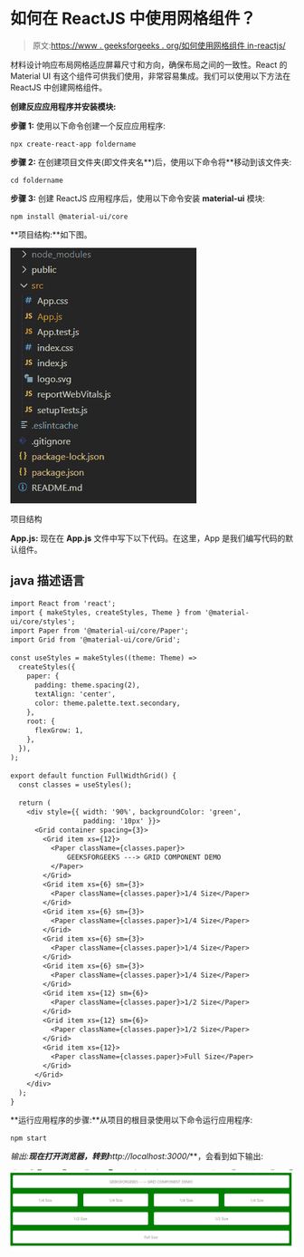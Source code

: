 # 如何在 ReactJS 中使用网格组件？

> 原文:[https://www . geeksforgeeks . org/如何使用网格组件 in-reactjs/](https://www.geeksforgeeks.org/how-to-use-grid-component-in-reactjs/)

材料设计响应布局网格适应屏幕尺寸和方向，确保布局之间的一致性。React 的 Material UI 有这个组件可供我们使用，非常容易集成。我们可以使用以下方法在 ReactJS 中创建网格组件。

**创建反应应用程序并安装模块:**

**步骤 1:** 使用以下命令创建一个反应应用程序:

```
npx create-react-app foldername
```

**步骤 2:** 在创建项目文件夹(即文件夹名**)后，使用以下命令将**移动到该文件夹:

```
cd foldername
```

**步骤 3:** 创建 ReactJS 应用程序后，使用以下命令安装 **material-ui** 模块:

```
npm install @material-ui/core
```

**项目结构:**如下图。

![](img/f04ae0d8b722a9fff0bd9bd138b29c23.png)

项目结构

**App.js:** 现在在 **App.js** 文件中写下以下代码。在这里，App 是我们编写代码的默认组件。

## java 描述语言

```
import React from 'react';
import { makeStyles, createStyles, Theme } from '@material-ui/core/styles';
import Paper from '@material-ui/core/Paper';
import Grid from '@material-ui/core/Grid';

const useStyles = makeStyles((theme: Theme) =>
  createStyles({
    paper: {
      padding: theme.spacing(2),
      textAlign: 'center',
      color: theme.palette.text.secondary,
    },
    root: {
      flexGrow: 1,
    },
  }),
);

export default function FullWidthGrid() {
  const classes = useStyles();

  return (
    <div style={{ width: '90%', backgroundColor: 'green', 
                  padding: '10px' }}>
      <Grid container spacing={3}>
        <Grid item xs={12}>
          <Paper className={classes.paper}>
              GEEKSFORGEEKS ---> GRID COMPONENT DEMO
          </Paper>
        </Grid>
        <Grid item xs={6} sm={3}>
          <Paper className={classes.paper}>1/4 Size</Paper>
        </Grid>
        <Grid item xs={6} sm={3}>
          <Paper className={classes.paper}>1/4 Size</Paper>
        </Grid>
        <Grid item xs={6} sm={3}>
          <Paper className={classes.paper}>1/4 Size</Paper>
        </Grid>
        <Grid item xs={6} sm={3}>
          <Paper className={classes.paper}>1/4 Size</Paper>
        </Grid>
        <Grid item xs={12} sm={6}>
          <Paper className={classes.paper}>1/2 Size</Paper>
        </Grid>
        <Grid item xs={12} sm={6}>
          <Paper className={classes.paper}>1/2 Size</Paper>
        </Grid>
        <Grid item xs={12}>
          <Paper className={classes.paper}>Full Size</Paper>
        </Grid>
      </Grid>
    </div>
  );
}
```

**运行应用程序的步骤:**从项目的根目录使用以下命令运行应用程序:

```
npm start
```

**输出:**现在打开浏览器，转到***http://localhost:3000/***，会看到如下输出:

![](img/437656a5a7f288ec469dca3370765f61.png)